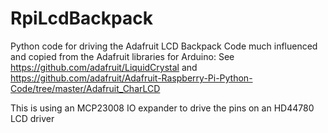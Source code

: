 RpiLcdBackpack
==============

Python code for driving the Adafruit LCD Backpack
Code much influenced and copied from the Adafruit libraries for Arduino:
See https://github.com/adafruit/LiquidCrystal and
https://github.com/adafruit/Adafruit-Raspberry-Pi-Python-Code/tree/master/Adafruit_CharLCD


This is using an MCP23008 IO expander to drive the pins on an HD44780 LCD driver

